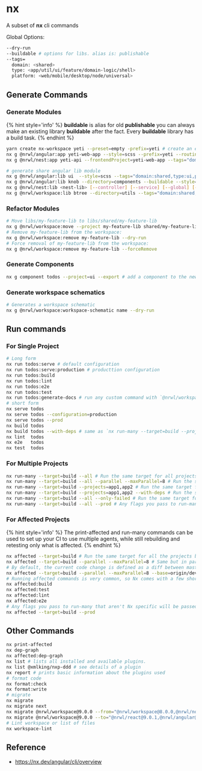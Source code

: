 # nx

A subset of **nx** cli commands

Global Options:

```bash
--dry-run
--buildable # options for libs. alias is: publishable
--tags=
  domain: <shared>
  type: <app/util/ui/feature/domain-logic/shell>
  platform: <web/mobile/desktop/node/universal>
```

## Generate Commands

### Generate Modules

{% hint style='info' %}
**buildable** is alias for old **publishable**
you can always make an existing library **buildable** after the fact.
Every **buildable** library has a build task.
{% endhint %}

```bash
yarn create nx-workspace yeti --preset=empty -prefix=yeti # create an empty workspace
nx g @nrwl/angular:app yeti-web-app --style=scss --prefix=yeti --routing --tags="domain:yeti,type:app,platform:web" --dry-run
nx g @nrwl/nest:app yeti-api --frontendProject=yeti-web-app --tags="domain:yeti,type:api,platform:node"

# generate share angular lib module
nx g @nrwl/angular:lib ui  --style=scss --tags="domain:shared,type:ui,platform:web"
nx g @nrwl/angular:lib knob --directory=components --buildable --style=scss  --tags="domain:shared,type:ui,platform:web"
nx g @nrwl/nest:lib <nest-lib> [--controller] [--service] [--global] [--buildable] [--tags] # generate nestjs lib module
nx g @nrwl/workspace:lib btree --directory=utils --tags="domain:shared,type:util,platform:universal" # generate share universal lib module
```

### Refactor Modules

```bash
# Move libs/my-feature-lib to libs/shared/my-feature-lib
nx g @nrwl/workspace:move --project my-feature-lib shared/my-feature-lib
# Remove my-feature-lib from the workspace:
nx g @nrwl/workspace:remove my-feature-lib --dry-run
# Force removal of my-feature-lib from the workspace:
nx g @nrwl/workspace:remove my-feature-lib --forceRemove
```

### Generate Components

```bash
nx g component todos --project=ui --export # add a component to the newly created ui library
```

### Generate workspace schematics

```bash
# Generates a workspace schematic
nx g @nrwl/workspace:workspace-schematic name --dry-run
```

## Run commands

### For Single Project

```bash
# Long form
nx run todos:serve # default configuration
nx run todos:serve:production # producttion configuration
nx run todos:build
nx run todos:lint
nx run todos:e2e
nx run todos:test
nx run todos:generate-docs # run any custom command with `@nrwl/workspace:run-commands`
# short form
nx serve todos
nx serve todos --configuration=production
nx serve todos --prod
nx build todos
nx build todos --with-deps # same as `nx run-many --target=build --projects=todos --with-deps`
nx lint  todos
nx e2e   todos
nx test  todos
```

### For Multiple Projects

```bash
nx run-many --target=build --all # Run the same target for all projects.
nx run-many --target=build --all --parallel --maxParallel=8 # Run the same target for all projects in parallel.
nx run-many --target=build --projects=app1,app2 # Run the same target for selected projects.
nx run-many --target=build --projects=app1,app2 --with-deps # Run the same target for selected projects and their deps.
nx run-many --target=build --all --only-failed # Run the same target for the projects that failed last time.
nx run-many --target=build --all --prod # Any flags you pass to run-many that aren't Nx specific will be passed down to the builder.
```

### For Affected Projects

{% hint style='info' %}
The print-affected and run-many commands can be used to set up your CI to use multiple agents, while still rebuilding and retesting only what is affected.
{% endhint %}

```bash
nx affected --target=build # Run the same target for all the projects by the current code change (e.g., current Git branch).
nx affected --target=build --parallel --maxParallel=8 # Same but in parallel.
# By default, the current code change is defined as a diff between master and HEAD. You can change it as follows:
nx affected --target=build --parallel --maxParallel=8 --base=origin/development --head=$CI_BRANCH_NAME
# Running affected commands is very common, so Nx comes with a few shortcuts.
nx affected:build
nx affected:test
nx affected:lint
nx affected:e2e
# Any flags you pass to run-many that aren't Nx specific will be passed down to the builder.
nx affected --target=build --prod
```

## Other Commands

```bash
nx print-affected
nx dep-graph
nx affected:dep-graph
nx list # lists all installed and available plugins.
nx list @xmlking/nxp-ddd # see details of a plugin
nx report # prints basic information about the plugins used
# format code
nx format:check
nx format:write
# migrate
nx migrate
nx migrate next
nx migrate @nrwl/workspace@9.0.0 --from="@nrwl/workspace@8.0.0,@nrwl/node@8.0.0"
nx migrate @nrwl/workspace@9.0.0 --to="@nrwl/react@9.0.1,@nrwl/angular@9.0.1"
# Lint workspace or list of files
nx workspace-lint
```

## Reference

- <https://nx.dev/angular/cli/overview>

